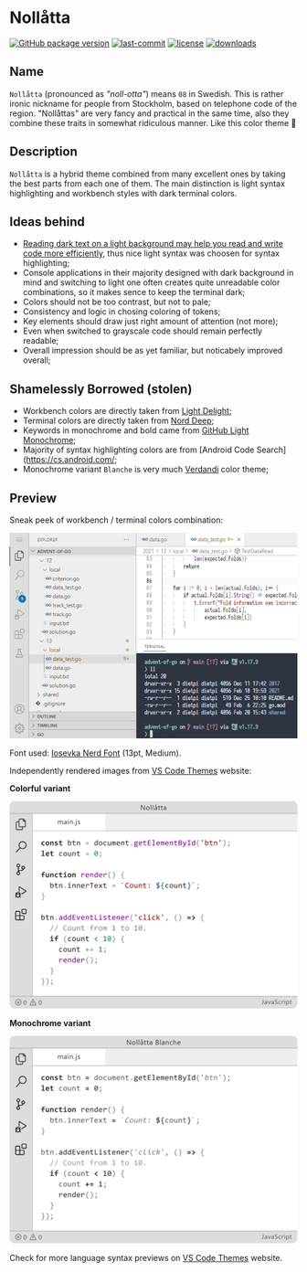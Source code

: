 # Nollåtta

[![GitHub package version](https://img.shields.io/github/package-json/v/shytikov/nollatta.svg)](./package.json) [![last-commit](https://img.shields.io/github/last-commit/shytikov/nollatta.svg)](./package.json) [![license](https://img.shields.io/github/license/shytikov/nollatta.svg)](./LICENSE) [![downloads](https://img.shields.io/visual-studio-marketplace/d/shytikov.nollatta.svg)](https://marketplace.visualstudio.com/items?itemName=shytikov.nollatta)

## Name

`Nollåtta` (pronounced as _"noll-otta"_) means `08` in Swedish. This is rather ironic nickname for people from Stockholm, based on telephone code of the region. "Nollåttas" are very fancy and practical in the same time, also they combine these traits in somewhat ridiculous manner. Like this color theme 🤡

## Description

`Nollåtta` is a hybrid theme combined from many excellent ones by taking the best parts from each one of them. The main distinction is light syntax highlighting and workbench styles with dark terminal colors.

## Ideas behind

* [Reading dark text on a light background may help you read and write code more efficiently](https://dev.to/codesphere/should-you-really-be-coding-in-dark-mode-4ng8), thus nice light syntax was choosen for syntax highlighting;
* Console applications in their majority designed with dark background in mind and switching to light one often creates quite unreadable color combinations, so it makes sence to keep the terminal dark;
* Colors should not be too contrast, but not to pale;
* Consistency and logic in chosing coloring of tokens;
* Key elements should draw just right amount of attention (not more);
* Even when switched to grayscale code should remain perfectly readable;
* Overall impression should be as yet familiar, but noticabely improved overall;

## Shamelessly Borrowed (stolen)

* Workbench colors are directly taken from  [Light Delight](https://github.com/DNonov/lightDelight);
* Terminal colors are directly taken from [Nord Deep](https://github.com/marlosirapuan/vscode-theme-nord-deep);
* Keywords in monochrome and bold came from [GitHub Light Monochrome](https://github.com/huytd/vscode-github-light-monochrome);
* Majority of syntax highlighting colors are from [Android Code Search](https://cs.android.com/;
* Monochrome variant `Blanche` is very much [Verdandi](https://github.com/be5invis/vsc-theme-verdandi/) color theme;

## Preview

Sneak peek of workbench / terminal colors combination:

![Nollåtta Preview](https://github.com/shytikov/nollatta/blob/main/media/preview.png?raw=true)

Font used: [Iosevka Nerd Font](https://www.programmingfonts.org/#iosevka) (13pt, Medium).

Independently rendered images from [VS Code Themes](https://vscodethemes.com/e/shytikov.nollatta/nollatta) website:

__Colorful variant__

![JS Colorful](https://github.com/shytikov/nollatta/blob/main/media/js-syntax-colorful-preview.png?raw=true)

__Monochrome variant__

![JS Monochrome](https://github.com/shytikov/nollatta/blob/main/media/js-syntax-monochrome-preview.png?raw=true)

Check for more language syntax previews on [VS Code Themes](https://vscodethemes.com/e/shytikov.nollatta/nollatta) website.